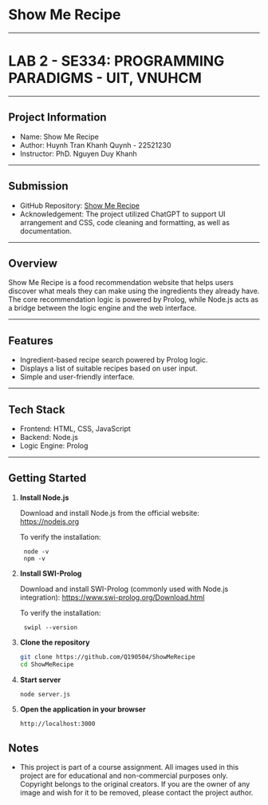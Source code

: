 # Show Me Recipe

---

# LAB 2 - SE334: PROGRAMMING PARADIGMS - UIT, VNUHCM

---

## Project Information

* Name: Show Me Recipe
* Author: Huynh Tran Khanh Quynh - 22521230
* Instructor: PhD. Nguyen Duy Khanh

---

## Submission

* GitHub Repository: [Show Me Recipe](https://github.com/Q190504/ShowMeRecipe)
* Acknowledgement: The project utilized ChatGPT to support UI arrangement and CSS, code cleaning and formatting, as well as documentation.

---

## Overview

Show Me Recipe is a food recommendation website that helps users discover what meals they can make using the ingredients they already have. The core recommendation logic is powered by Prolog, while Node.js acts as a bridge between the logic engine and the web interface.

---

## Features

* Ingredient-based recipe search powered by Prolog logic.
* Displays a list of suitable recipes based on user input.
* Simple and user-friendly interface.

---

## Tech Stack

* Frontend: HTML, CSS, JavaScript
* Backend: Node.js
* Logic Engine: Prolog

---

## Getting Started

1. **Install Node.js**

    Download and install Node.js from the official website: https://nodejs.org

    To verify the installation:

        node -v
        npm -v

2. **Install SWI-Prolog**

    Download and install SWI-Prolog (commonly used with Node.js integration): https://www.swi-prolog.org/Download.html

    To verify the installation:

        swipl --version

3. **Clone the repository**
    ```bash
    git clone https://github.com/Q190504/ShowMeRecipe
    cd ShowMeRecipe
    ```

4. **Start server**
    ```
    node server.js
    ```

5. **Open the application in your browser**
   ```
   http://localhost:3000
   ```

## Notes

* This project is part of a course assignment. All images used in this project are for educational and non-commercial purposes only. Copyright belongs to the original creators. If you are the owner of any image and wish for it to be removed, please contact the project author.
